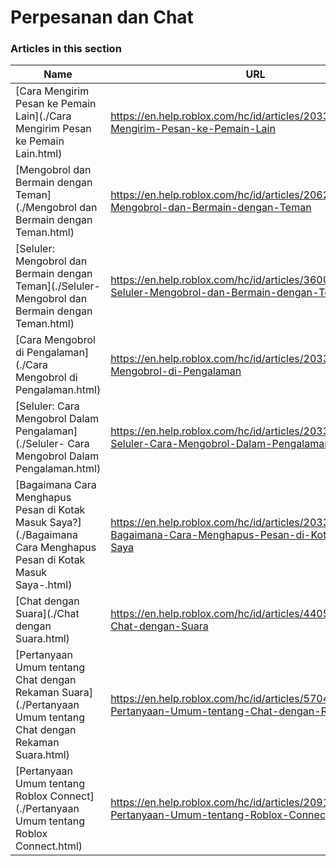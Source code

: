 # Perpesanan dan Chat  
### Articles in this section
Name|URL
-|-
[Cara Mengirim Pesan ke Pemain Lain](./Cara Mengirim Pesan ke Pemain Lain.html) |https://en.help.roblox.com/hc/id/articles/203313610-Cara-Mengirim-Pesan-ke-Pemain-Lain
[Mengobrol dan Bermain dengan Teman](./Mengobrol dan Bermain dengan Teman.html) |https://en.help.roblox.com/hc/id/articles/206224956-Mengobrol-dan-Bermain-dengan-Teman
[Seluler: Mengobrol dan Bermain dengan Teman](./Seluler- Mengobrol dan Bermain dengan Teman.html) |https://en.help.roblox.com/hc/id/articles/360000432483-Seluler-Mengobrol-dan-Bermain-dengan-Teman
[Cara Mengobrol di Pengalaman](./Cara Mengobrol di Pengalaman.html) |https://en.help.roblox.com/hc/id/articles/203314250-Cara-Mengobrol-di-Pengalaman
[Seluler: Cara Mengobrol Dalam Pengalaman](./Seluler- Cara Mengobrol Dalam Pengalaman.html) |https://en.help.roblox.com/hc/id/articles/203313520-Seluler-Cara-Mengobrol-Dalam-Pengalaman
[Bagaimana Cara Menghapus Pesan di Kotak Masuk Saya?](./Bagaimana Cara Menghapus Pesan di Kotak Masuk Saya-.html) |https://en.help.roblox.com/hc/id/articles/203313690-Bagaimana-Cara-Menghapus-Pesan-di-Kotak-Masuk-Saya
[Chat dengan Suara](./Chat dengan Suara.html) |https://en.help.roblox.com/hc/id/articles/4405807645972-Chat-dengan-Suara
[Pertanyaan Umum tentang Chat dengan Rekaman Suara](./Pertanyaan Umum tentang Chat dengan Rekaman Suara.html) |https://en.help.roblox.com/hc/id/articles/5704050147604-Pertanyaan-Umum-tentang-Chat-dengan-Rekaman-Suara
[Pertanyaan Umum tentang Roblox Connect](./Pertanyaan Umum tentang Roblox Connect.html) |https://en.help.roblox.com/hc/id/articles/20918814627988-Pertanyaan-Umum-tentang-Roblox-Connect